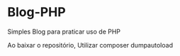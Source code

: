 # Blog-PHP
Simples Blog para praticar uso de PHP

Ao baixar o repositório, Utilizar composer dumpautoload
